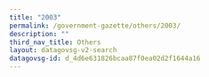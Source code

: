 ```yaml
---
title: "2003"
permalink: /government-gazette/others/2003/
description: ""
third_nav_title: Others
layout: datagovsg-v2-search
datagovsg-id: d_4d6e631826bcaa87f0ea02d2f1644a16
---
```

